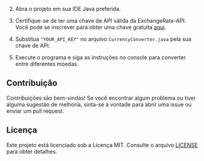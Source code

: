 
2. Abra o projeto em sua IDE Java preferida.

3. Certifique-se de ter uma chave de API válida da ExchangeRate-API. Você pode se inscrever para obter uma chave gratuita [aqui](https://www.exchangerate-api.com/).

4. Substitua `"YOUR_API_KEY"` no arquivo `CurrencyConverter.java` pela sua chave de API.

5. Execute o programa e siga as instruções no console para converter entre diferentes moedas.

## Contribuição

Contribuições são bem-vindas! Se você encontrar algum problema ou tiver alguma sugestão de melhoria, sinta-se à vontade para abrir uma issue ou enviar um pull request.

## Licença

Este projeto está licenciado sob a Licença MIT. Consulte o arquivo [LICENSE](LICENSE) para obter detalhes.

